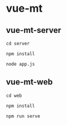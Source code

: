 # vue-mt

## vue-mt-server

```
cd server
```

```
npm install
```

```
node app.js
```
## vue-mt-web

```
cd web
```

```
npm install
```
```
npm run serve
```
